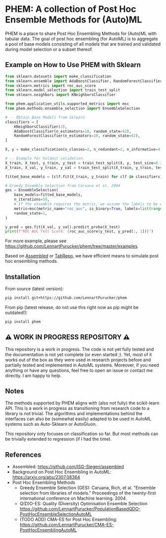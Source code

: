 # PHEM: A collection of Post Hoc Ensemble Methods for (Auto)ML

PHEM is a place to share Post Hoc Ensembling Methods for (Auto)ML with tabular data.
The goal of post hoc ensembling (for AutoML) is to aggregate a pool of base models consisting of all models that are trained and validated during model selection or a subset thereof.

## Example on How to Use PHEM with Sklearn

```python
from sklearn.datasets import make_classification
from sklearn.ensemble import AdaBoostClassifier, RandomForestClassifier
from sklearn.metrics import roc_auc_score
from sklearn.model_selection import train_test_split
from sklearn.neighbors import KNeighborsClassifier

from phem.application_utils.supported_metrics import msc
from phem.methods.ensemble_selection import EnsembleSelection

# -- Obtain Base Models from Sklearn
classifiers = [
    KNeighborsClassifier(3),
    AdaBoostClassifier(n_estimators=10, random_state=42),
    RandomForestClassifier(n_estimators=10, random_state=42),
]

X, y = make_classification(n_classes=2, n_redundant=2, n_informative=4, random_state=1)

# -- Example for holdout validation.
X_train, X_test, y_train, y_test = train_test_split(X, y, test_size=0.2, random_state=42)
X_train, X_val, y_train, y_val = train_test_split(X_train, y_train, test_size=0.2, random_state=42)

fitted_base_models = [clf.fit(X_train, y_train) for clf in classifiers]

# Greedy Ensemble Selection from Caruana et al. 2004
ges = EnsembleSelection(
    base_models=fitted_base_models,
    n_iterations=50,
    # If the ensemble requires the metric, we assume the labels to be encoded
    metric=msc(metric_name="roc_auc", is_binary=True, labels=list(range(2))),
    random_state=1,
)

y_pred = ges.fit(X_val, y_val).predict_proba(X_test)
print(f"ROC AUC Test Score: {roc_auc_score(y_test, y_pred[:, 1])}")
```

For more example, please see https://github.com/LennartPurucker/phem/tree/master/examples.

Based on [Assembled](https://github.com/ISG-Siegen/assembled) or [TabRepo](https://github.com/autogluon/tabrepo), we have efficient means to simulate post hoc ensembling methods.

## Installation

From source (latest version):
```bash
pip install git+https://github.com/LennartPurucker/phem
```

From pip (latest release, do not use this right now as pip might be outdated!):
```bash
pip install phem
```

## :warning: WORK IN PROGRESS REPOSITORY :warning:
This repository is a work in progress. The code is not yet fully tested and the documentation is not yet complete (or even started ;).
Yet, most of it works out of the box as they were used in research projects before and partially tested and implemented in AutoML systems.
Moreover, if you need anything or have any questions, feel free to open an issue or contact me directly. I am happy to help.

## Notes

The methods supported by PHEM aligns with (also not fully) the scikit-learn API.
This is a work in progress as transitioning from research code to a library is not trivial.
The algorithms and implementations behind the interfaces can also be (somewhat easily) adapted to be used in AutoML systems such as Auto-Sklearn or AutoGluon.

This repository only focuses on classification so far. But most methods can be trivially extended to regression (if I had the time).



## References
- Assembled: https://github.com/ISG-Siegen/assembled
- Background on Post Hoc Ensembling in AutoML: https://arxiv.org/abs/2307.08364
- Post Hoc Ensembling Methods
    - Greedy Ensemble Selection (GES): Caruana, Rich, et al. "Ensemble selection from libraries of models." Proceedings of the twenty-first international conference on Machine learning. 2004.
    - Q(D)O-ES: Quality (Diversity) Optimisation Ensemble Selection https://github.com/LennartPurucker/PopulationBasedQDO-PostHocEnsembleSelectionAutoML
    - (TODO ADD) CMA-ES for Post Hoc Ensembling: https://github.com/LennartPurucker/CMA-ES-PostHocEnsemblingAutoML
